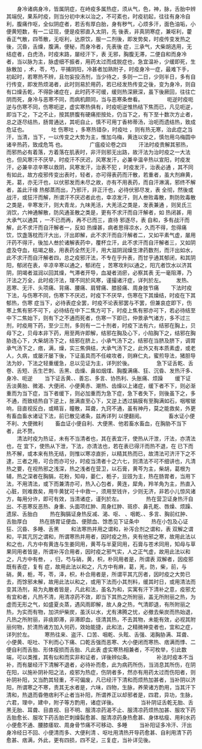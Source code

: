 <!-- { "loadSidebar": true } -->
　　身冷诸病身冷，皆属阴症，在峙疫多属热症，须从气，色，神，脉，舌胎中辨其端倪，果系时疫，则当分初中末以治之，不可紊也，时疫初起，往往有身冷自利，腹痛作呕，全似阴症者，若舌有厚白胎，身有秽气，心烦多汗，面色油垢，小便黄短数，有一二证现，便是疫邪直入太阴，先  後表，非真阴寒症，兼呕利，藿香正气散，四苓散，无呕利，达原饮，服一二剂後，即发势矣，时疫传变发热之後，沉昏，舌燥，腹满，便秘，而身冷者，先表後  症，三承气，大柴胡选用，无结症者，白虎汤，时疫末路，屡经汗下，表  无邪，胸腹无滞，二便自和而身冷者，当以脉为主，脉虚细不振者，用药太过而成脱症也，急宜温补，少缓即死，生脉散加  ，术，苓，芍，平捕阴阳，冷甚者加熟附子，时疫身冷一症，最难下手，初起时，若寒热不辨，且勿妄投汤剂，当少待之，多则一二日，少则半日，多有自行传变，即发热烦渴者，此时则易於用药，若已经发热传变之後，变为身冷，则自有口燥舌乾，不得卧诸症在，此时药不可缓，缓则热深厥深，虽下後厥回，往往亡阴而死，身冷与恶寒不同，而病机颇同，当与恶寒条叁看。
　　
　　呃逆时疫呃逆与伤寒不同，伤寒呃逆，虚实寒热俱有，时疫呃逆惟热结下焦而已，凡见呃逆，即当下之，下之不止，按其脐腹有硬痛拒按处，仍当下之，有下至十数次方止者，总之逐尽结热，肠胃通达，其呃自止，慎不可用丁香柿蒂汤，治呃而遗结热，致成危证也。
　　
　　吐  伤寒吐  ，多寒热错杂，时疫吐  ，则有热无寒，治此症之当汗，当清，当下，一以传变之大势为主，惟加乌梅，黄连以安之，慎勿用乌梅圆中诸辛热药，致成危笃 也。
　　
　　广瘟疫论卷之四
　　汗法时疫贵解其邪热，而邪热必有着落，方着落在肌表时，非汗则邪无出路，故汗法为治时疫之一大法也，但风寒汗不厌早，时疫汗不厌迟，风寒发汗，必兼辛温辛热以宣阳，时疫发汗，必兼辛凉辛寒以救阴，风寒发汗，治表不犯  ，时疫发汗，治表必通  ，其不同有如此，故方疫邪传变出表时，轻者，亦可得表药而汗散，若重者，虽大剂麻黄，羌，葛，亦无汗也，以伏邪发而未尽之故，亦有不用表药，而自汗淋漓，邪终不解者，盖此汗缘  热郁蒸而出，乃邪汗，非正汗也，必待伏邪尽发，表  全彻，然後或战汗，或狂汗而解，所谓汗不厌迟者此也，幸凉发汗，则人叁败毒散，荆防败毒散之类是，辛寒发汗，则大青龙，九味羌活，大羌活之类是，发表兼通  ，则吴氏三消饮，六神通解散，防风通圣散之类是，更有不求汗而自汗解者，如  热闭甚，用大承气以通其  ，一不已而再，再不已而三，直待  邪逐尽，表  自和，多有战汗而解，此不求汗而自汗解者一，反如  热燥甚，病者思得凉水，久而不得，忽得痛饮，饮盏落枕而汗大出，汗出即解，此不求汗而自汗解者二，又如平素气虚，屡用汗药不得汗，後加人叁於诸解表药中，覆杯立汗，此不求汗而自汗解者三，又如阴虚及夺血，枯竭之极，用表药全然无汗，用大滋阴润燥生津药数剂，而汗出如水，此不求汗而自汗解者四，总之疫邪汗法，不专在乎升表，而甘乎通其郁闭，和其阴阳，郁闭在表，辛凉辛寒以通之，郁闭在  ，苦寒攻利以通之，阳亢者饮水以济其阴，阴竭者滋润以回其燥，气滞者开导，血凝者消瘀，必察其表  无一毫阻滞，乃汗法之万全，此时疫汗法，理不同於风寒，谨撮诸汗症，详列於左。
　　发热、恶寒、无汗、头项痛、背痛、腰痛、肩臂痛、膝胫痛、周身肢节痛
　　下法时疫下法，与伤寒不同，伤寒下不厌迟，时疫下不厌早，伤寒在下其燥结，时疫在下其郁热，伤寒  症当下，必待表症全罢，时疫不论表邪罢与不罢，但兼哀症即下，伤寒上焦有邪不可下，必待结在中下二焦方可下，时疫上焦有邪亦可下，若必待结至中下二焦始下，则有下之不通而死者，伤寒一下即已，仲景承气诸方，多不过三剂，时疫用下药，至少三剂，多则有一二十剂者，时疫下法有六，结邪在胸上，贝母下之，贝母本非下药，用至两许即解，结邪在胸及心下，小陷胸下之，结邪在胸胁连心下，大柴胡汤下之，结邪在脐上，小承气汤下之，结邪在当脐及脐下，调胃承气汤下之，痞，满，燥，实三焦俱结，大承气汤下之，此外又有本质素虚，或老人，久病，或屡汗屡下後，下证虽具而不任峻攻者，则麻仁丸，蜜煎导法，猪胆导法为妙，下法之轻重缓急，总以见证为主，详列於後。
　　
　　急下证舌乾、舌卷、舌短、舌生芒刺、舌黑、齿燥、鼻如烟煤、胸腹满痛、狂、沉昏、发热汗多、身冷、呃逆
　　当下证舌黄、、善忘、多言、协热利、头胀痛、烦躁
　　缓下证舌淡黄胎、微渴、大便闭、小便黄赤、潮热、齿燥以上诸症，缓下者不下，则必渐重而为当下症，当下者缓下，则必加重而为急下症，急下者失下，则後虽下之，多不通，而致结热自下逆上，胀满直至心下，又逆上透过膈膜有至胸满如石，咽喉锯响，目直视反白，或睛盲，瞳散，耳聋，九窍不通，虽有神丹，莫之能救矣，外更有畜血畜水诸证下法，前已散见诸条，兹再详列 以便翻阅。
　　
　　畜水证小便不利、大便微利
　　畜血证小便自利、大便黑、他若畜水畜血，在胸胁不当下者，此不赘。
　　  
　　清法时疫为热证，未有不当清者也，其在表宜汗，使热从汗泄，汗法，亦清法也，在  宜下，使热从下泄，下法，亦清法也，若在表已得汗而热不退，在  已下而热不解，或本来有热无结，则惟以寒凉直折，以精其热而已，故清法可济汗下之不逮，三者之用，可合而亦可分，时疫当清者十之六七，则清法不可不细讲也，凡清热之要，在视热邪之浅深，热之浅者在营卫，以石膏，黄芩为主，柴胡，葛根为辅，热之深者在胸膈，花粉，知母，蒌仁，栀子，豆豉为主，热在肠胃者，当用下法，不用清法，或下而兼清亦可，热入心包者，黄连，犀角，羚羊角为主，热直入心脏，则难救矣，用牛黄犹可十中救一，须用至钱许，少则无济，非若小儿惊风诸方，每用分许，即可有效，当清诸症，谨列於左。
　　
　　热在营卫证身热汗自出、不恶寒反恶热、身重、头面项红肿、周身红肿、斑疹、鼻孔乾、唇燥、烦躁、遗尿、舌胎白
　　热在胸膈证身热反减、渴、呕、  、咽乾、、多言、胸前红肿、舌胎厚白
　　热在肠胃证便血、便脓血、馀悉见下证条中
　　热在小包及心证狂、沉昏、多睡、舌黑
　　和法寒热并用之谓和，补泻合剂之谓和，表  双解之谓和，平其亢厉之谓和，所谓寒热并用者，因时疫之热，夹有他邪之寒，故用此法以和之也，凡方中有黄连与生姜同用，黄芩与半夏同用，石膏与苍术同用，知母与草果同用者皆是，所谓补泻合用者，因时疫之邪气实，人之正气虚，故用此法以和之，凡方中有叁，  ，归，芍与硝，黄，枳，朴同用者是，所谓表  双解者，因疫邪既有表症，复有  症，故用此法以和之，凡方中有麻，葛，羌，防，柴，前，与硝，黄，栀，芩，苓，泽，枳，朴合用者是，所谓平其亢厉者，因时疫之大势已去，而馀邪未解，故用此法以和之，或用下法而小其剂料，缓其时日，或用清法而变其汤剂，易为丸散者皆是，凡此和法，虽名为和，实寓有汗下清补之意，疫邪尤有宜和者，凡热不清，用清凉药不效，即当下其热之所附丽，盖无所附丽之热，为虚而无形之气，如盛夏炎蒸，遇风雨即解，故人身之热，气清即退，有所附丽之热，为实而有物，加洪炉柴炭，虽沃以水，尤有沸腾之忧，必撤去柴炭而热始退，凡热之所附丽，非痰即滞，非滞即血，径清其热，不去其物，未能有效，必视其附丽何物，於清热诸方加入何药，效始能捷，此和法，之精微神变者也，宜和之症，详列於左。
　　寒热往来、盗汗、口苦、咽乾、头眩、舌强、渴胸胁满、耳聋、小便黄、呕吐、下利而心下痛、口乾舌强而恶寒、大小便闭而寒热、痞满而悸、二便自利而舌胎、形体瘦损而舌胎、凡此表  虚实寒热相兼者，不可枚举，引此数端，可以类推，其有似和而实非和证者，详後辨似条。
　　
　　补法时疫本不当补，而有屡经汗下清解不退者，必待补而愈，此为病药所伤，当消息其所伤，在阴在阳，以施补阴补阳之法，疫邪为热症，伤阴者多，然亦有用药太过而伤阳者，则补阴补阳，又当酌其轻重，不可偏废，凡已经汗下清和而烦热加甚者，当补阴以济阳，所谓寒之不寒，责其无水者是，六味，四物，生脉，养荣诸方酌用，当其汗下清和，热退而昏倦痞利不止者当补阳，所谓养正以却邪者是，四君，异功，生脉，六君，理中，建中，附子等方酌用，诸症详後。
　　
　　当补阴证舌乾无胎、舌黑无胎、耳聋、目直视、目不明、服清凉药渴不止、服清凉药烦热加甚、服攻下药舌胎愈长、服攻下药舌胎芒刺燥裂愈甚、服清凉药身热愈甚、身体枯瘦、用利水药小便愈不通、腰膝痿软、周身骨节痛不可移动、多睡
　　当补阳证多冷汗、汗出身冷经日不回、小便清而多、大便利清  、呕吐用清热开导药愈甚、自利用清下药愈甚、痞满，外此，更有四损，四不足，三复症，当补详见後。
　　
